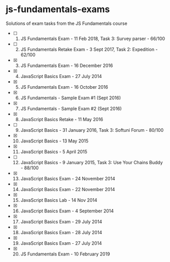 # js-fundamentals-exams
Solutions of exam tasks from the JS Fundamentals course

- [ ] 1. JS Fundamentals Exam - 11 Feb 2018, Task 3: Survey parser - 66/100
- [ ] 2. JS Fundamentals Retake Exam - 3 Sept 2017, Task 2: Expedition - 62/100
- [x] 3. JS Fundamentals Exam - 16 December 2016
- [x] 4. JavaScript Basics Exam - 27 July 2014
- [x] 5. JS Fundamentals Exam - 16 October 2016
- [x] 6. JS Fundamentals - Sample Exam #1 (Sept 2016)
- [x] 7. JS Fundamentals - Sample Exam #2 (Sept 2016)
- [x] 8. JavaScript Basics Retake - 11 May 2016
- [ ] 9. JavaScript Basics - 31 January 2016, Task 3: Softuni Forum - 80/100
- [x] 10. JavaScript Basics - 13 May 2015
- [x] 11. JavaScript Basics - 5 April 2015
- [ ] 12. JavaScript Basics - 9 January 2015, Task 3: Use Your Chains Buddy - 88/100
- [x] 13. JavaScript Basics Exam - 24 November 2014
- [x] 14. JavaScript Basics Exam - 22 November 2014
- [x] 15. JavaScript Basics Lab - 14 Nov 2014
- [x] 16. JavaScript Basics Exam - 4 September 2014
- [x] 17. JavaScript Basics Exam - 29 July 2014
- [x] 18. JavaScript Basics Exam - 28 July 2014
- [x] 19. JavaScript Basics Exam - 27 July 2014
- [x] 20. JS Fundamentals Exam - 10 February 2019
